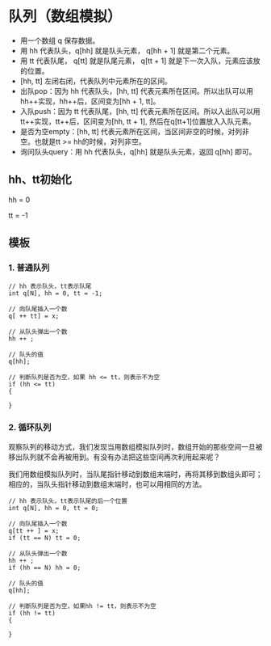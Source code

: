 # 队列（数组模拟）

- 用一个数组 q 保存数据。
- 用 hh 代表队头，q[hh] 就是队头元素， q[hh + 1] 就是第二个元素。
- 用 tt 代表队尾， q[tt] 就是队尾元素， q[tt + 1] 就是下一次入队，元素应该放的位置。
- [hh, tt] 左闭右闭，代表队列中元素所在的区间。
- 出队pop：因为 hh 代表队头，[hh, tt] 代表元素所在区间。所以出队可以用 hh++实现，hh++后，区间变为[hh + 1, tt]。
- 入队push：因为 tt 代表队尾，[hh, tt] 代表元素所在区间。所以入出队可以用 tt++实现，tt++后，区间变为[hh, tt + 1], 然后在q[tt+1]位置放入入队元素。
- 是否为空empty：[hh, tt] 代表元素所在区间，当区间非空的时候，对列非空。也就是tt >= hh的时候，对列非空。
- 询问队头query：用 hh 代表队头，q[hh] 就是队头元素，返回 q[hh] 即可。

## hh、tt初始化

hh = 0

tt = -1

## 模板

### 1. 普通队列

```
// hh 表示队头，tt表示队尾
int q[N], hh = 0, tt = -1;

// 向队尾插入一个数
q[ ++ tt] = x;

// 从队头弹出一个数
hh ++ ;

// 队头的值
q[hh];

// 判断队列是否为空，如果 hh <= tt，则表示不为空
if (hh <= tt)
{

}
```

### 2. 循环队列

观察队列的移动方式，我们发现当用数组模拟队列时，数组开始的那些空间一旦被移出队列就不会再被用到。有没有办法把这些空间再次利用起来呢？

我们用数组模拟队列时，当队尾指针移动到数组末端时，再将其移到数组头即可；相应的，当队头指针移动到数组末端时，也可以用相同的方法。

```
// hh 表示队头，tt表示队尾的后一个位置
int q[N], hh = 0, tt = 0;

// 向队尾插入一个数
q[tt ++ ] = x;
if (tt == N) tt = 0;

// 从队头弹出一个数
hh ++ ;
if (hh == N) hh = 0;

// 队头的值
q[hh];

// 判断队列是否为空，如果hh != tt，则表示不为空
if (hh != tt)
{

}
```
